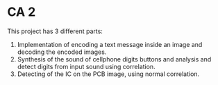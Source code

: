 # CA 2
This project has 3 different parts:

1. Implementation of encoding a text message inside an image and decoding the encoded images.
2. Synthesis of the sound of cellphone digits buttons and analysis and detect digits from input sound using correlation.
3. Detecting of the IC on the PCB image, using normal correlation.